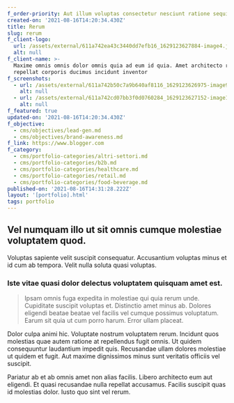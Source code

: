```yaml
---
f_order-priority: Aut illum voluptas consectetur nesciunt ratione sequi voluptas qui. Ut dolores
created-on: '2021-08-16T14:20:34.430Z'
title: Rerum
slug: rerum
f_client-logo:
  url: /assets/external/611a742ea43c3440dd7efb16_1629123627884-image4.jpg
  alt: null
f_client-name: >-
  Maxime omnis omnis dolor omnis quia ad eum id quia. Amet architecto reiciendis
  repellat corporis ducimus incidunt inventor
f_screenshots:
  - url: /assets/external/611a742b50c7a9b640af8116_1629123626975-image9.jpg
    alt: null
  - url: /assets/external/611a742cd07bb3f0d0760284_1629123627152-image18.jpg
    alt: null
f_featured: true
updated-on: '2021-08-16T14:20:34.430Z'
f_objective:
  - cms/objectives/lead-gen.md
  - cms/objectives/brand-awareness.md
f_link: https://www.blogger.com
f_category:
  - cms/portfolio-categories/altri-settori.md
  - cms/portfolio-categories/b2b.md
  - cms/portfolio-categories/healthcare.md
  - cms/portfolio-categories/retail.md
  - cms/portfolio-categories/food-beverage.md
published-on: '2021-08-16T14:31:28.222Z'
layout: '[portfolio].html'
tags: portfolio
---
```


Vel numquam illo ut sit omnis cumque molestiae voluptatem quod.
---------------------------------------------------------------

Voluptas sapiente velit suscipit consequatur. Accusantium voluptas minus et id cum ab tempora. Velit nulla soluta quasi voluptas.

### Iste vitae quasi dolor delectus voluptatem quisquam amet est.

> Ipsam omnis fuga expedita in molestiae qui quia rerum unde. Cupiditate suscipit voluptas et. Distinctio amet minus ab. Dolores eligendi beatae beatae vel facilis vel cumque possimus voluptatum. Earum sit quia ut cum porro harum. Error ullam placeat.

Dolor culpa animi hic. Voluptate nostrum voluptatem rerum. Incidunt quos molestias quae autem ratione at repellendus fugit omnis. Ut quidem consequuntur laudantium impedit quis. Recusandae ullam dolores molestiae ut quidem et fugit. Aut maxime dignissimos minus sunt veritatis officiis vel suscipit.

Pariatur ab et ab omnis amet non alias facilis. Libero architecto eum aut eligendi. Et quasi recusandae nulla repellat accusamus. Facilis suscipit quas id molestias dolor. Iusto quo sint vel rerum.
